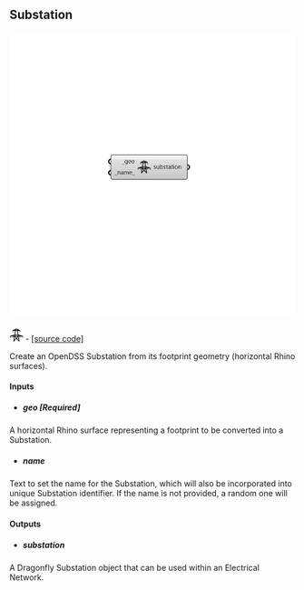 ## Substation

![](../../images/components/Substation.png)

![](../../images/icons/Substation.png) - [[source code]](https://github.com/ladybug-tools/dragonfly-grasshopper/blob/master/dragonfly_grasshopper/src//DF%20Substation.py)


Create an OpenDSS Substation from its footprint geometry (horizontal Rhino surfaces). 



#### Inputs
* ##### geo [Required]
A horizontal Rhino surface representing a footprint to be converted into a Substation. 
* ##### name 
Text to set the name for the Substation, which will also be incorporated into unique Substation identifier.  If the name is not provided, a random one will be assigned. 

#### Outputs
* ##### substation
A Dragonfly Substation object that can be used within an Electrical Network. 